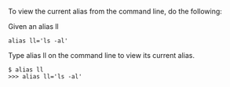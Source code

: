 To view the current alias from the command line, do the following:

Given an alias ll
```
alias ll='ls -al'
```
Type alias ll on the command line to view its current alias.
```
$ alias ll
>>> alias ll='ls -al'
```